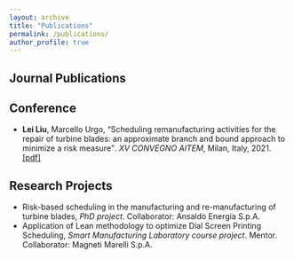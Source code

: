 ```yaml
---
layout: archive
title: "Publications"
permalink: /publications/
author_profile: true
---
```

## Journal Publications


## Conference

* **Lei Liu**, Marcello Urgo, <q>Scheduling remanufacturing activities for the repair of turbine blades: an approximate branch and bound approach to minimize a risk measure</q>. _XV CONVEGNO AITEM_, Milan, Italy, 2021. [\[pdf\]](/lei_liu.github.io/files/XV_AITEM_LeiLIU.pdf)


## Research Projects

* Risk-based scheduling in the manufacturing and re-manufacturing of turbine blades, _PhD project_. Collaborator: Ansaldo Energia S.p.A.
* Application of Lean methodology to optimize Dial Screen Printing Scheduling, _Smart Manufacturing Laboratory course project_. Mentor. Collaborator: Magneti Marelli S.p.A.

